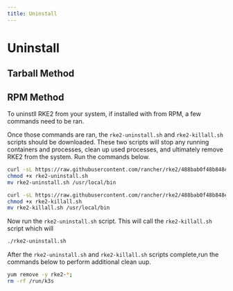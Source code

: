 ```yaml
---
title: Uninstall
---
```


# Uninstall

## Tarball Method



## RPM Method

To uninstll RKE2 from your system, if installed with from RPM, a few commands need to be ran. 

Once those commands are ran, the `rke2-uninstall.sh` and `rke2-killall.sh` scripts should be downloaded. These two scripts will stop any running containers and processes, clean up used processes, and ultimately remove RKE2 from the system. Run the commands below.

```bash
curl -sL https://raw.githubusercontent.com/rancher/rke2/488bab0f48b848e408ce399c32e7f5f73ce96129/bundle/bin/rke2-uninstall.sh --output rke2-uninstall.sh
chmod +x rke2-uninstall.sh
mv rke2-uninstall.sh /usr/local/bin
```

```bash
curl -sL https://raw.githubusercontent.com/rancher/rke2/488bab0f48b848e408ce399c32e7f5f73ce96129/bundle/bin/rke2-killall.sh --output rke2-killall.sh
chmod +x rke2-killall.sh
mv rke2-killall.sh /usr/local/bin
```

Now run the `rke2-uninstall.sh` script. This will call the `rke2-killall.sh` script which will 

```bash
./rke2-uninstall.sh
```

After the `rke2-uninstall.sh` and `rke2-killall.sh` scripts complete,run the commands below to perform additional clean uup.

```bash
yum remove -y rke2-*;
rm -rf /run/k3s
```
